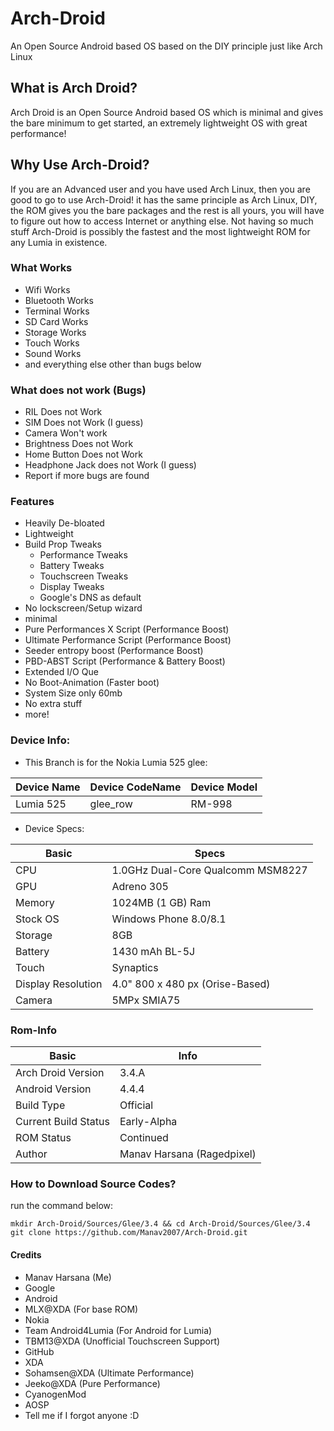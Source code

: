 # Arch-Droid
An Open Source Android based OS based on the DIY principle just like Arch Linux

## What is Arch Droid?

Arch Droid is an Open Source Android based OS which is minimal and gives the bare minimum to get started, an extremely lightweight OS with great performance!


## Why Use Arch-Droid?

If you are an Advanced user and you have used Arch Linux, then you are good to go to use Arch-Droid! it has the same principle as Arch Linux, DIY, the ROM gives you the bare packages and the rest is all yours, you will have to figure out how to access Internet or anything else. Not having so much stuff Arch-Droid is possibly the fastest and the most lightweight ROM for any Lumia in existence.

### What Works

- Wifi Works
- Bluetooth Works
- Terminal Works
- SD Card Works
- Storage Works
- Touch Works
- Sound Works
- and everything else other than bugs below

### What does not work (Bugs)

- RIL Does not Work
- SIM Does not Work (I guess)
- Camera Won't work
- Brightness Does not Work
- Home Button Does not Work
- Headphone Jack does not Work (I guess)
- Report if more bugs are found

### Features
- Heavily De-bloated
- Lightweight
- Build Prop Tweaks
  - Performance Tweaks
  - Battery Tweaks
  - Touchscreen Tweaks
  - Display Tweaks
  - Google's DNS as default
- No lockscreen/Setup wizard
- minimal
- Pure Performances X Script (Performance Boost)
- Ultimate Performance Script (Performance Boost)
- Seeder entropy boost (Performance Boost)
- PBD-ABST Script (Performance & Battery Boost)
- Extended I/O Que
- No Boot-Animation (Faster boot)
- System Size only 60mb
- No extra stuff
- more!

### Device Info:

- This Branch is for the Nokia Lumia 525 glee:

|   Device Name   | Device CodeName |  Device Model   |
| --------------- | ---------------  | --------------- |
|    Lumia 525    |    glee_row       |     RM-998     |

- Device Specs:

|   Basic            |      Specs                            |
| ---------------  | ---------------  |
|    CPU             |   1.0GHz Dual-Core Qualcomm MSM8227   |
|   GPU              |  Adreno 305                           |
|   Memory           |  1024MB (1 GB) Ram                   |
| Stock OS           | Windows Phone 8.0/8.1                 |
| Storage | 8GB |
|  Battery |  1430 mAh BL-5J |
|  Touch | Synaptics |
| Display Resolution | 4.0" 800 x 480 px (Orise-Based)|
| Camera | 5MPx SMIA75 |

### Rom-Info
|    Basic   | Info  |
| --------------- | ---------------  |
| Arch Droid Version| 3.4.A |
| Android Version | 4.4.4 |
|    Build Type   |      Official        |
|     Current Build Status    |      Early-Alpha        |
| ROM Status | Continued |
| Author | Manav Harsana (Ragedpixel) |


### How to Download Source Codes?

run the command below:

```
mkdir Arch-Droid/Sources/Glee/3.4 && cd Arch-Droid/Sources/Glee/3.4
git clone https://github.com/Manav2007/Arch-Droid.git
```
#### Credits

- Manav Harsana (Me)
- Google
- Android
- MLX@XDA (For base ROM)
- Nokia
- Team Android4Lumia (For Android for Lumia)
- TBM13@XDA (Unofficial Touchscreen Support)
- GitHub
- XDA
- Sohamsen@XDA (Ultimate Performance)
- Jeeko@XDA (Pure Performance)
- CyanogenMod
- AOSP
- Tell me if I forgot anyone :D
